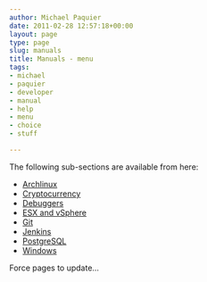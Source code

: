 ```yaml
---
author: Michael Paquier
date: 2011-02-28 12:57:18+00:00
layout: page
type: page
slug: manuals
title: Manuals - menu
tags:
- michael
- paquier
- developer
- manual
- help
- menu
- choice
- stuff

---
```


The following sub-sections are available from here:

  * [Archlinux](/manuals/archlinux/)
  * [Cryptocurrency](/manuals/cryptocurrency/)
  * [Debuggers](/manuals/debug-manual/)
  * [ESX and vSphere](/manuals/esx-and-vsphere/)
  * [Git](/manuals/git-manual/)
  * [Jenkins](/manuals/jenkins/)
  * [PostgreSQL](/manuals/postgresql/)
  * [Windows](/manuals/windows/)

Force pages to update...
